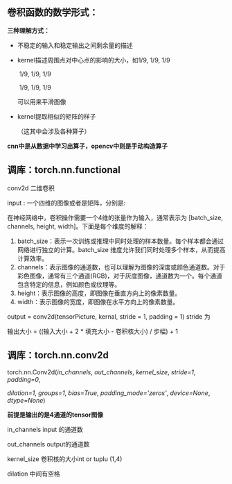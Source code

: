 ## 卷积函数的数学形式：



**三种理解方式：**

- 不稳定的输入和稳定输出之间剩余量的描述

- kernel描述周围点对中心点的影响的大小，如1/9, 1/9, 1/9

  ​                                                                             1/9, 1/9, 1/9

  ​									     1/9, 1/9, 1/9

  可以用来平滑图像

- kernel提取相似的矩阵的样子

  （这其中会涉及各种算子）

**cnn中是从数据中学习出算子，opencv中则是手动构造算子**

## 调库：torch.nn.functional

conv2d 二维卷积 

input : 一个四维的图像或者是矩阵，分别是:

在神经网络中，卷积操作需要一个4维的张量作为输入，通常表示为 [batch_size, channels, height, width]。下面是每个维度的解释：

1. batch_size：表示一次训练或推理中同时处理的样本数量。每个样本都会通过网络进行独立的计算。batch_size 维度允许我们同时处理多个样本，从而提高计算效率。
2. channels：表示图像的通道数，也可以理解为图像的深度或颜色通道数。对于彩色图像，通常有三个通道(RGB)，对于灰度图像，通道数为一个。每个通道包含特定的信息，例如颜色或纹理等。
3. height：表示图像的高度，即图像在垂直方向上的像素数量。
4. width：表示图像的宽度，即图像在水平方向上的像素数量。

output  =  conv2d(tensorPicture, kernal, stride = 1,  padding = 1) stride 为

输出大小 = ((输入大小 + 2 * 填充大小 - 卷积核大小) / 步幅) + 1

## 调库：torch.nn.conv2d

torch.nn.Conv2d(*in_channels*, *out_channels*, *kernel_size*, *stride=1*, *padding=0*, 

*dilation=1*, *groups=1*, *bias=True*, *padding_mode='zeros'*, *device=None*, *dtype=None*)

**前提是输出的是4通道的tensor图像**

in_channels input 的通道数

out_channels output的通道数

kernel_size 卷积核的大小int or  tuplu (1,4)

dilation 中间有空格
